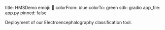 title: HMSDemo
emoji: 🤗
colorFrom: blue
colorTo: green
sdk: gradio
app_file: app.py
pinned: false

Deployment of our Electroencephalography classification tool.
